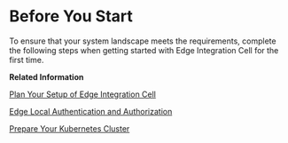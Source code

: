 <!-- loio1d116bdf637249fe94d59a37a05bb3d9 -->

# Before You Start

To ensure that your system landscape meets the requirements, complete the following steps when getting started with Edge Integration Cell for the first time.

**Related Information**  


[Plan Your Setup of Edge Integration Cell](plan-your-setup-of-edge-integration-cell-217fed1.md "Things to consider before you start setting up Edge Integration Cell.")

[Edge Local Authentication and Authorization](edge-local-authentication-and-authorization-510d447.md "Edge Local Authentication and Authorization enables operations of integration flows and API proxies without relying on SAP Business Technology Platform (SAP BTP) for authentication and authorization in real time.")

[Prepare Your Kubernetes Cluster](prepare-your-kubernetes-cluster-46720c5.md "Get to know the requirements for installing Edge Integration Cell on a Kubernetes cluster.")

